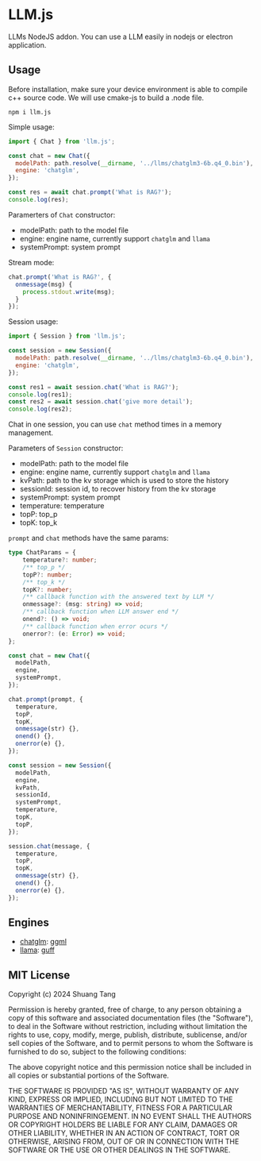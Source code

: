 # LLM.js

LLMs NodeJS addon.
You can use a LLM easily in nodejs or electron application.

## Usage

Before installation, make sure your device environment is able to compile c++ source code. We will use cmake-js to build a .node file.

```
npm i llm.js
```

Simple usage:

```js
import { Chat } from 'llm.js';

const chat = new Chat({
  modelPath: path.resolve(__dirname, '../llms/chatglm3-6b.q4_0.bin'),
  engine: 'chatglm',
});

const res = await chat.prompt('What is RAG?');
console.log(res);
```

Paramerters of `Chat` constructor:

- modelPath: path to the model file
- engine: engine name, currently support `chatglm` and `llama`
- systemPrompt: system prompt

Stream mode:

```js
chat.prompt('What is RAG?', {
  onmessage(msg) {
    process.stdout.write(msg);
  }
});
```

Session usage:

```js
import { Session } from 'llm.js';

const session = new Session({
  modelPath: path.resolve(__dirname, '../llms/chatglm3-6b.q4_0.bin'),
  engine: 'chatglm',
});

const res1 = await session.chat('What is RAG?');
console.log(res1);
const res2 = await session.chat('give more detail');
console.log(res2);
```

Chat in one session, you can use `chat` method times in a memory management.

Parameters of `Session` constructor:

- modelPath: path to the model file
- engine: engine name, currently support `chatglm` and `llama`
- kvPath: path to the kv storage which is used to store the history
- sessionId: session id, to recover history from the kv storage
- systemPrompt: system prompt
- temperature: temperature
- topP: top_p
- topK: top_k

`prompt` and `chat` methods have the same params:

```ts
type ChatParams = {
    temperature?: number;
    /** top_p */
    topP?: number;
    /** top_k */
    topK?: number;
    /** callback function with the answered text by LLM */
    onmessage?: (msg: string) => void;
    /** callback function when LLM answer end */
    onend?: () => void;
    /** callback function when error ocurs */
    onerror?: (e: Error) => void;
};
```


```js
const chat = new Chat({
  modelPath,
  engine,
  systemPrompt,
});

chat.prompt(prompt, {
  temperature,
  topP,
  topK,
  onmessage(str) {},
  onend() {},
  onerror(e) {},
});
```

```js
const session = new Session({
  modelPath,
  engine,
  kvPath,
  sessionId,
  systemPrompt,
  temperature,
  topK,
  topP,
});

session.chat(message, {
  temperature,
  topP,
  topK,
  onmessage(str) {},
  onend() {},
  onerror(e) {},
});
```

## Engines

- [chatglm](https://github.com/li-plus/chatglm.cpp): [ggml](https://www.modelscope.cn/models/tangshuang/chatglm3-6b-ggml/files)
- [llama](https://github.com/ggerganov/llama.cpp): [guff](https://huggingface.co/TheBloke?search_models=gguf)

## MIT License

Copyright (c) 2024 Shuang Tang

Permission is hereby granted, free of charge, to any person obtaining a copy
of this software and associated documentation files (the "Software"), to deal
in the Software without restriction, including without limitation the rights
to use, copy, modify, merge, publish, distribute, sublicense, and/or sell
copies of the Software, and to permit persons to whom the Software is
furnished to do so, subject to the following conditions:

The above copyright notice and this permission notice shall be included in all
copies or substantial portions of the Software.

THE SOFTWARE IS PROVIDED "AS IS", WITHOUT WARRANTY OF ANY KIND, EXPRESS OR
IMPLIED, INCLUDING BUT NOT LIMITED TO THE WARRANTIES OF MERCHANTABILITY,
FITNESS FOR A PARTICULAR PURPOSE AND NONINFRINGEMENT. IN NO EVENT SHALL THE
AUTHORS OR COPYRIGHT HOLDERS BE LIABLE FOR ANY CLAIM, DAMAGES OR OTHER
LIABILITY, WHETHER IN AN ACTION OF CONTRACT, TORT OR OTHERWISE, ARISING FROM,
OUT OF OR IN CONNECTION WITH THE SOFTWARE OR THE USE OR OTHER DEALINGS IN THE
SOFTWARE.
